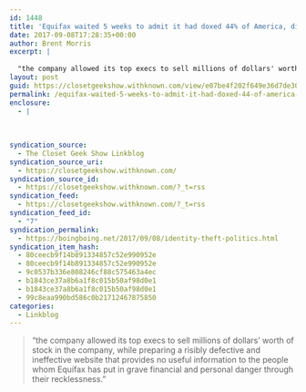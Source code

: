 ```yaml
---
id: 1448
title: 'Equifax waited 5 weeks to admit it had doxed 44% of America, did nothing to help us while its execs sold stock'
date: 2017-09-08T17:28:35+00:00
author: Brent Morris
excerpt: |
  
  "the company allowed its top execs to sell millions of dollars' worth of stock in the company, while preparing a risibly defective and ineffective website that provides no useful information to the people whom Equifax has put in grave financial an...
layout: post
guid: https://closetgeekshow.withknown.com/view/e07be4f202f649e36d7de3039d7d2eca
permalink: /equifax-waited-5-weeks-to-admit-it-had-doxed-44-of-america-did-nothing-to-help-us-while-its-execs-sold-stock/
enclosure:
  - |
    
    
    
syndication_source:
  - The Closet Geek Show Linkblog
syndication_source_uri:
  - https://closetgeekshow.withknown.com/
syndication_source_id:
  - https://closetgeekshow.withknown.com/?_t=rss
syndication_feed:
  - https://closetgeekshow.withknown.com/?_t=rss
syndication_feed_id:
  - "7"
syndication_permalink:
  - https://boingboing.net/2017/09/08/identity-theft-politics.html
syndication_item_hash:
  - 80ceecb9f14b891334857c52e990952e
  - 80ceecb9f14b891334857c52e990952e
  - 9c0537b336e808246cf88c575463a4ec
  - b1843ce37a8b6a1f8c015b50af98d0e1
  - b1843ce37a8b6a1f8c015b50af98d0e1
  - 99c8eaa990bd586c0b21712467875850
categories:
  - Linkblog
---
```

<div class="known-bookmark">
  <div class="e-content">
    <blockquote>
      <p>
        &#8220;the company allowed its top execs to sell millions of dollars&#8217; worth of stock in the company, while preparing a risibly defective and ineffective website that provides no useful information to the people whom Equifax has put in grave financial and personal danger through their recklessness.&#8221;
      </p>
    </blockquote>
  </div>
</div>